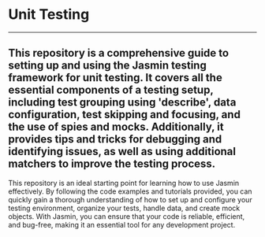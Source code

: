 # Unit Testing

---


## This repository is a comprehensive guide to setting up and using the Jasmin testing framework for unit testing. It covers all the essential components of a testing setup, including test grouping using 'describe', data configuration, test skipping and focusing, and the use of spies and mocks. Additionally, it provides tips and tricks for debugging and identifying issues, as well as using additional matchers to improve the testing process.

This repository is an ideal starting point for learning how to use Jasmin effectively. By following the code examples and tutorials provided, you can quickly gain a thorough understanding of how to set up and configure your testing environment, organize your tests, handle data, and create mock objects. With Jasmin, you can ensure that your code is reliable, efficient, and bug-free, making it an essential tool for any development project.

